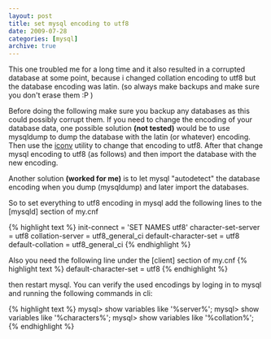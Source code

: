 ```yaml
---
layout: post
title: set mysql encoding to utf8
date: 2009-07-28
categories: [mysql]
archive: true
---
```

This one troubled me for a long time and it also resulted in a corrupted database at some point, because i changed collation encoding to utf8 but the database encoding was latin. (so always make backups and make sure you don't erase them :P )

Before doing the following make sure you backup any databases as this could possibly corrupt them. If you need to change the encoding of your database data, one possible solution **(not tested)** would be to use mysqldump to dump the database with the latin (or whatever) encoding. Then use the [iconv](http://www.gnu.org/software/libiconv/documentation/libiconv/iconv.1.html) utility to change that encoding to utf8. After that change mysql encoding to utf8 (as follows) and then import the database with the new encoding.

Another solution **(worked for me)** is to let mysql "autodetect" the database encoding when you dump (mysqldump) and later import the databases.

So to set everything to utf8 encoding in mysql add the following lines to the \[mysqld\] section of my.cnf

{% highlight text %}
init-connect = 'SET NAMES utf8'
character-set-server = utf8
collation-server = utf8_general_ci
default-character-set = utf8
default-collation = utf8_general_ci
{% endhighlight %}

Also you need the following line under the \[client\] section of my.cnf
{% highlight text %}
default-character-set = utf8
{% endhighlight %}

then restart mysql.
You can verify the used encodings by loging in to mysql and running the following commands in cli:

{% highlight text %}
mysql> show variables like '%server%';
mysql> show variables like '%characters%';
mysql> show variables like '%collation%';
{% endhighlight %}
